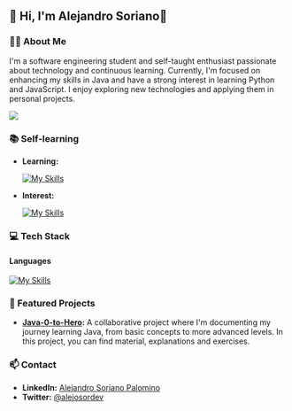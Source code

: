 ## 👋 Hi, I'm Alejandro Soriano👾

### 👨‍💻 About Me
I'm a software engineering student and self-taught enthusiast passionate about technology and continuous learning. Currently, I'm focused on enhancing my skills in Java and have a strong interest in learning Python and JavaScript. I enjoy exploring new technologies and applying them in personal projects.

<!-- GitHub stats from https://github.com/anuraghazra/github-readme-stats -->
![](https://github-readme-stats.vercel.app/api?username=Alejosor&theme=gruvbox&hide_border=false&include_all_commits=true&count_private=true)<br/>

### 📚 Self-learning
- **Learning:**<br/>

  [![My Skills](https://skillicons.dev/icons?i=java&theme=light)](https://skillicons.dev)
- **Interest:**<br/>

  [![My Skills](https://skillicons.dev/icons?i=py,js&theme=dark)](https://skillicons.dev)
  
### 💻 Tech Stack 
#### Languages

[![My Skills](https://skillicons.dev/icons?i=html,css,sqlite,git,github&theme=dark)](https://skillicons.dev)

### 🌟 Featured Projects
- **[Java-0-to-Hero](https://github.com/Alejosor/Java_0_to_Hero):** A collaborative project where I'm documenting my journey learning Java, from basic concepts to more advanced levels. In this project, you can find material, explanations and exercises.

### 📫 Contact
- **LinkedIn:** [Alejandro Soriano Palomino ](www.linkedin.com/in/alejandro-soriano-palomino)
- **Twitter:** [@alejosordev](https://twitter.com/alejosordev)

<!--
**Alejosor/alejosor** is a ✨ _special_ ✨ repository because its `README.md` (this file) appears on your GitHub profile.

Here are some ideas to get you started:

- 🔭 I’m currently working on ...
- 🌱 I’m currently learning ...
- 👯 I’m looking to collaborate on ...
- 🤔 I’m looking for help with ...
- 💬 Ask me about ...
- 📫 How to reach me: ...
- 😄 Pronouns: ...
- ⚡ Fun fact: ...
-->
